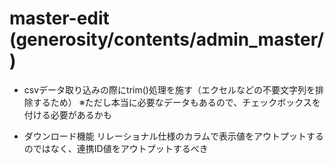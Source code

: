
# master-edit (generosity/contents/admin_master/)
- csvデータ取り込みの際にtrim()処理を施す（エクセルなどの不要文字列を排除するため）
  ※ただし本当に必要なデータもあるので、チェックボックスを付ける必要があるかも

- ダウンロード機能
  リレーショナル仕様のカラムで表示値をアウトプットするのではなく、連携ID値をアウトプットするべき

